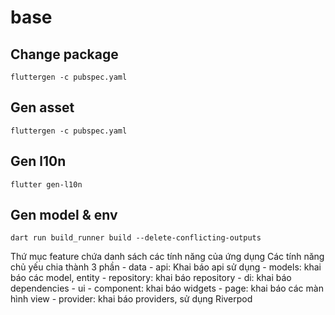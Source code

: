 # base

## Change package
`fluttergen -c pubspec.yaml`

## Gen asset
`fluttergen -c pubspec.yaml`

## Gen l10n
`flutter gen-l10n`

## Gen model & env
`dart run build_runner build --delete-conflicting-outputs`


Thứ mục feature chứa danh sách các tính năng của ứng dụng
Các tính năng chủ yếu chia thành 3 phần
    - data
        - api: Khai báo api sử dụng
        - models: khai báo các model, entity
        - repository: khai báo repository
    - di: khai báo dependencies
    - ui
        - component: khai báo widgets
        - page: khai báo các màn hình view
        - provider: khai báo providers, sử dụng Riverpod